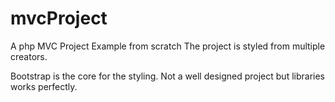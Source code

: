 # mvcProject
A php MVC Project Example from scratch
The project is styled from multiple creators.

Bootstrap is the core for the styling.
Not a well designed project but libraries works perfectly.
